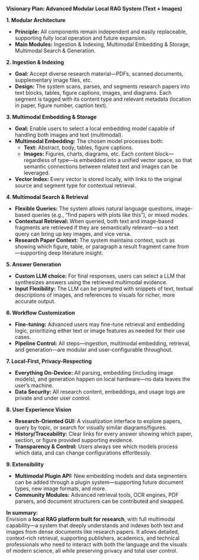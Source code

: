 **Visionary Plan: Advanced Modular Local RAG System (Text + Images)**

**1. Modular Architecture**
- **Principle:** All components remain independent and easily replaceable, supporting fully local operation and future expansion.
- **Main Modules:** Ingestion & Indexing, Multimodal Embedding & Storage, Multimodal Search & Generation.

**2. Ingestion & Indexing**
- **Goal:** Accept diverse research material—PDFs, scanned documents, supplementary image files, etc.
- **Design:** The system scans, parses, and segments research papers into text blocks, tables, figure captions, images, and diagrams. Each segment is tagged with its content type and relevant metadata (location in paper, figure number, caption text).

**3. Multimodal Embedding & Storage**
- **Goal:** Enable users to select a local embedding model capable of handling both images and text (multimodal).
- **Multimodal Embedding:** The chosen model processes both:
    - **Text:** Abstract, body, tables, figure captions.
    - **Images:** Figures, charts, diagrams, etc.
  Each content block—regardless of type—is embedded into a unified vector space, so that semantic connections between related text and images can be leveraged.
- **Vector Index:** Every vector is stored locally, with links to the original source and segment type for contextual retrieval.

**4. Multimodal Search & Retrieval**
- **Flexible Queries:** The system allows natural language questions, image-based queries (e.g., “find papers with plots like this”), or mixed modes.
- **Contextual Retrieval:** When queried, both text and image-based fragments are retrieved if they are semantically relevant—so a text query can bring up key images, and vice versa.
- **Research Paper Context:** The system maintains context, such as showing which figure, table, or paragraph a result fragment came from—supporting deep literature insight.

**5. Answer Generation**
- **Custom LLM choice:** For final responses, users can select a LLM that synthesizes answers using the retrieved multimodal evidence.
- **Input Flexibility:** The LLM can be prompted with snippets of text, textual descriptions of images, and references to visuals for richer, more accurate output.

**6. Workflow Customization**
- **Fine-tuning:** Advanced users may fine-tune retrieval and embedding logic, prioritizing either text or image features as needed for their use cases.
- **Pipeline Control:** All steps—ingestion, multimodal embedding, retrieval, and generation—are modular and user-configurable throughout.

**7. Local-First, Privacy-Respecting**
- **Everything On-Device:** All parsing, embedding (including image models), and generation happen on local hardware—no data leaves the user’s machine.
- **Data Security:** All research content, embeddings, and usage logs are private and under user control.

**8. User Experience Vision**
- **Research-Oriented GUI:** A visualization interface to explore papers, query by topic, or search for visually similar diagrams/figures.
- **History/Traceability:** Clear links for every answer showing which paper, section, or figure provided supporting evidence.
- **Transparency & Control:** Users always see which models process which data, and can change configurations effortlessly.

**9. Extensibility**
- **Multimodal Plugin API:** New embedding models and data segmenters can be added through a plugin system—supporting future document types, new image formats, and more.
- **Community Modules:** Advanced retrieval tools, OCR engines, PDF parsers, and document structurers can be contributed and swapped.

**In summary:**  
Envision a **local RAG platform built for research**, with full multimodal capability—a system that deeply understands and indexes both text and images from dense documents like research papers. It allows detailed, context-rich retrieval, supporting publishers, academics, and technical professionals who need to interact with both the language and the visuals of modern science, all while preserving privacy and total user control.